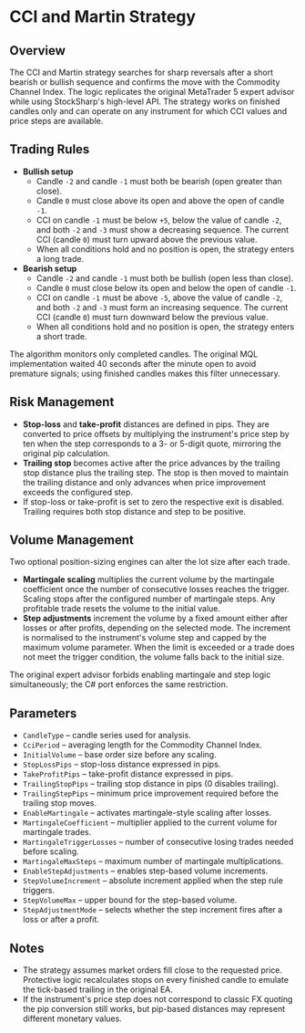 # CCI and Martin Strategy

## Overview
The CCI and Martin strategy searches for sharp reversals after a short bearish or bullish sequence and confirms the move with the Commodity Channel Index. The logic replicates the original MetaTrader 5 expert advisor while using StockSharp's high-level API. The strategy works on finished candles only and can operate on any instrument for which CCI values and price steps are available.

## Trading Rules
- **Bullish setup**
  - Candle `-2` and candle `-1` must both be bearish (open greater than close).
  - Candle `0` must close above its open and above the open of candle `-1`.
  - CCI on candle `-1` must be below `+5`, below the value of candle `-2`, and both `-2` and `-3` must show a decreasing sequence. The current CCI (candle `0`) must turn upward above the previous value.
  - When all conditions hold and no position is open, the strategy enters a long trade.
- **Bearish setup**
  - Candle `-2` and candle `-1` must both be bullish (open less than close).
  - Candle `0` must close below its open and below the open of candle `-1`.
  - CCI on candle `-1` must be above `-5`, above the value of candle `-2`, and both `-2` and `-3` must form an increasing sequence. The current CCI (candle `0`) must turn downward below the previous value.
  - When all conditions hold and no position is open, the strategy enters a short trade.

The algorithm monitors only completed candles. The original MQL implementation waited 40 seconds after the minute open to avoid premature signals; using finished candles makes this filter unnecessary.

## Risk Management
- **Stop-loss** and **take-profit** distances are defined in pips. They are converted to price offsets by multiplying the instrument's price step by ten when the step corresponds to a 3- or 5-digit quote, mirroring the original pip calculation.
- **Trailing stop** becomes active after the price advances by the trailing stop distance plus the trailing step. The stop is then moved to maintain the trailing distance and only advances when price improvement exceeds the configured step.
- If stop-loss or take-profit is set to zero the respective exit is disabled. Trailing requires both stop distance and step to be positive.

## Volume Management
Two optional position-sizing engines can alter the lot size after each trade.
- **Martingale scaling** multiplies the current volume by the martingale coefficient once the number of consecutive losses reaches the trigger. Scaling stops after the configured number of martingale steps. Any profitable trade resets the volume to the initial value.
- **Step adjustments** increment the volume by a fixed amount either after losses or after profits, depending on the selected mode. The increment is normalised to the instrument's volume step and capped by the maximum volume parameter. When the limit is exceeded or a trade does not meet the trigger condition, the volume falls back to the initial size.

The original expert advisor forbids enabling martingale and step logic simultaneously; the C# port enforces the same restriction.

## Parameters
- `CandleType` – candle series used for analysis.
- `CciPeriod` – averaging length for the Commodity Channel Index.
- `InitialVolume` – base order size before any scaling.
- `StopLossPips` – stop-loss distance expressed in pips.
- `TakeProfitPips` – take-profit distance expressed in pips.
- `TrailingStopPips` – trailing stop distance in pips (0 disables trailing).
- `TrailingStepPips` – minimum price improvement required before the trailing stop moves.
- `EnableMartingale` – activates martingale-style scaling after losses.
- `MartingaleCoefficient` – multiplier applied to the current volume for martingale trades.
- `MartingaleTriggerLosses` – number of consecutive losing trades needed before scaling.
- `MartingaleMaxSteps` – maximum number of martingale multiplications.
- `EnableStepAdjustments` – enables step-based volume increments.
- `StepVolumeIncrement` – absolute increment applied when the step rule triggers.
- `StepVolumeMax` – upper bound for the step-based volume.
- `StepAdjustmentMode` – selects whether the step increment fires after a loss or after a profit.

## Notes
- The strategy assumes market orders fill close to the requested price. Protective logic recalculates stops on every finished candle to emulate the tick-based trailing in the original EA.
- If the instrument's price step does not correspond to classic FX quoting the pip conversion still works, but pip-based distances may represent different monetary values.
